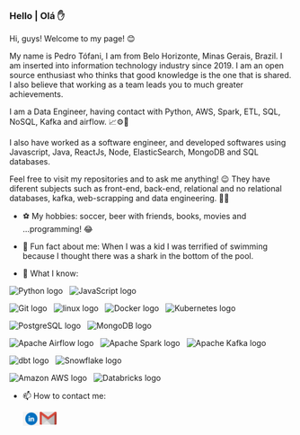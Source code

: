 ### Hello | Olá ✋

Hi, guys! Welcome to my page! :blush:

My name is Pedro Tófani, I am from Belo Horizonte, Minas Gerais, Brazil. I am inserted into information technology industry since 2019. I am an open source enthusiast who thinks that good knowledge is the one that is shared. I also believe that working as a team leads you to much greater achievements. 

I am a Data Engineer, having contact with Python, AWS, Spark, ETL, SQL, NoSQL, Kafka and airflow. 📈⚙️🔗

I also have worked as a software engineer, and developed softwares using Javascript, Java, ReactJs, Node, ElasticSearch, MongoDB and SQL databases.

Feel free to visit my repositories and to ask me anything! :wink: They have diferent subjects such as front-end, back-end, relational and no relational databases, kafka, web-scrapping and data engineering. 👨‍💻

- ⚽ My hobbies: soccer, beer with friends, books, movies and ...programming! :joy:

- 🦈 Fun fact about me: When I was a kid I was terrified of swimming because I thought there was a shark in the bottom of the pool.

- 🔎 What I know:

<img src="https://img.shields.io/badge/Python-282C34?logo=python" alt="Python logo" title="Python" height="25" /> &nbsp;
<img src="https://img.shields.io/badge/JavaScript-282C34?logo=javascript&logoColor=F7DF1E" alt="JavaScript logo" title="JavaScript" height="25" /> &nbsp;

<img src="https://img.shields.io/badge/Git-282C34?logo=git" alt="Git logo" title="Git" height="25" /> &nbsp;
<img src="https://img.shields.io/badge/linux-282C34?logo=linux" alt="linux logo" title="linux" height="25" /> &nbsp;
<img src="https://img.shields.io/badge/Docker-282C34?logo=docker" alt="Docker logo" title="Docker" height="25" /> &nbsp;
<img src="https://img.shields.io/badge/Kubernetes-282C34?logo=Kubernetes" alt="Kubernetes logo" title="Kubernetes" height="25" /> &nbsp;

<img src="https://img.shields.io/badge/SQL-282C34?logo=PostgreSQL" alt="PostgreSQL logo" title="PostgreSQL" height="25" /> &nbsp;
<img src="https://img.shields.io/badge/NoSQL-282C34?logo=MongoDB" alt="MongoDB logo" title="MongoDB" height="25" /> &nbsp;

<img src="https://img.shields.io/badge/Apache Airflow-282C34?logo=Apache Airflow&logoColor=F7DF1E" alt="Apache Airflow logo" title="Apache Airflow" height="25" /> &nbsp;
<img src="https://img.shields.io/badge/Apache Spark-282C34?logo=Apache Spark&logoColor=fc4e03" alt="Apache Spark logo" title="Apache Spark" height="25" /> &nbsp;
<img src="https://img.shields.io/badge/Kafka-282C34?logo=Apache Kafka&logoColor=050005" alt="Apache Kafka logo" title="Apache Kafka" height="25" /> &nbsp;

<img src="https://img.shields.io/badge/dbt-282C34?logo=dbt" alt="dbt logo" title="dbt logo" height="25" /> &nbsp;
<img src="https://img.shields.io/badge/Snowflake-282C34?logo=Snowflake" alt="Snowflake logo" title="Snowflake logo" height="25" /> &nbsp;

<img src="https://img.shields.io/badge/AWS-282C34?logo=Amazon AWS&logoColor=fc4e03" alt="Amazon AWS logo" title="Amazon AWS" height="25" /> &nbsp;
<img src="https://img.shields.io/badge/Databricks-282C34?logo=Databricks" alt="Databricks logo" title="Databricks" height="25" /> &nbsp;

- 📫 How to contact me:

  <a href="https://www.linkedin.com/in/pedro-henrique-tofani-ferreira/">
    <img align="left" alt="PedroLinkedIn" width="30px" src="https://raw.githubusercontent.com/PHTF92/PHTF92/master/images/linkedIn.png" />
  </a>
  <a href="mailto:ph.tofani@gmail.com">
    <img align="left" alt="PedroGmail" width="30px" src="https://raw.githubusercontent.com/PHTF92/PHTF92/master/images/gmail.png" />
  </a>
